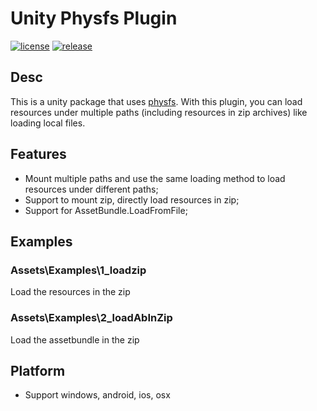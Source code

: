 # Unity Physfs Plugin
[![license](http://img.shields.io/badge/license-MIT-blue.svg)](https://github.com/whitecostume/Physfs-Unity/blob/main/LICENSE.TXT)
[![release](https://img.shields.io/badge/release-v0.0.1-blue.svg)](https://github.com/whitecostume/Physfs-Unity/releases)

## Desc

This is a unity package that uses [physfs](https://github.com/icculus/physfs). With this plugin, you can load resources under multiple paths (including resources in zip archives) like loading local files.

## Features

* Mount multiple paths and use the same loading method to load resources under different paths;
* Support to mount zip, directly load resources in zip;
* Support for AssetBundle.LoadFromFile;

## Examples
### Assets\Examples\1_loadzip 

Load the resources in the zip

### Assets\Examples\2_loadAbInZip

Load the assetbundle in the zip

## Platform
* Support windows, android, ios, osx
